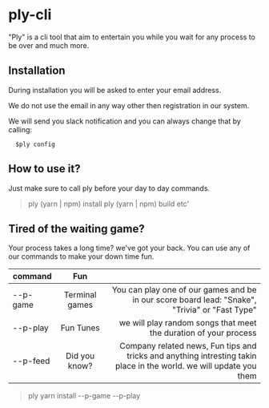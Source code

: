 # ply-cli
"Ply" is a cli tool that aim to entertain you while you wait for any process to be over and much more.

## Installation
During installation you will be asked to enter your email address.

We do not use the email in any way other then registration in our system.

We will send you slack notification and you can always change that by calling:
``` 
  $ply config
```

## How to use it?
Just make sure to call ply before your day to day commands.
> ply (yarn | npm) install
> ply (yarn | npm) build
> etc'

## Tired of the waiting game?
Your process takes a long time? we've got your back.
You can use any of our commands to make your down time fun.

| command        | Fun           |   |
| ------------- |:-------------:| -----:|
| --p-game     | Terminal games |  You can play one of our games and be in our score board lead: "Snake", "Trivia" or "Fast Type" |
| --p-play      | Fun Tunes      |   we will play random songs that meet the duration of your process |
| --p-feed | Did you know?     |    Company related news, Fun tips and tricks and anything intresting takin place in the world. we will update you them |

> ply yarn install --p-game --p-play

